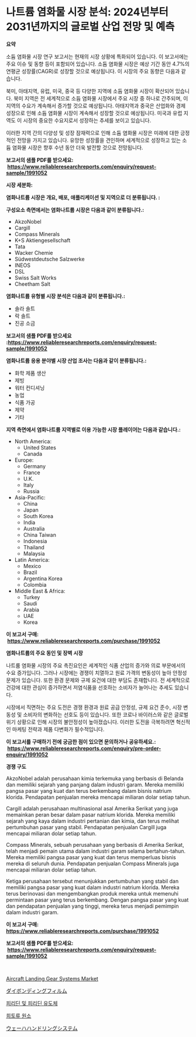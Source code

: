 <p><h1>나트륨 염화물 시장 분석: 2024년부터 2031년까지의 글로벌 산업 전망 및 예측</h1></p><p><strong>요약</strong></p>
<p><p>소듐 염화물 시장 연구 보고서는 현재의 시장 상황에 특화되어 있습니다. 이 보고서에는 주요 이슈 및 동향 등이 포함되어 있습니다. 소듐 염화물 시장은 예상 기간 동안 4.7%의 연평균 성장률(CAGR)로 성장할 것으로 예상됩니다. 이 시장의 주요 동향은 다음과 같습니다.</p><p>북미, 아태지역, 유럽, 미국, 중국 등 다양한 지역에 소듐 염화물 시장이 확산되어 있습니다. 북미 지역은 전 세계적으로 소듐 염화물 시장에서 주요 시장 중 하나로 간주되며, 이 지역의 수요가 계속해서 증가할 것으로 예상됩니다. 아태지역과 중국은 산업화와 경제 성장으로 인해 소듐 염화물 시장이 계속해서 성장할 것으로 예상됩니다. 미국과 유럽 지역도 이 시장의 중요한 수요지로서 성장하는 추세를 보이고 있습니다.</p><p>이러한 지역 간의 다양성 및 성장 잠재력으로 인해 소듐 염화물 시장은 미래에 대한 긍정적인 전망을 가지고 있습니다. 유망한 성장률을 견인하며 세계적으로 성장하고 있는 소듐 염화물 시장은 향후 수년 동안 더욱 발전할 것으로 전망됩니다.</p></p>
<p><strong>보고서의 샘플 PDF를 받으세요: &nbsp;<a href="https://www.reliableresearchreports.com/enquiry/request-sample/1991052">https://www.reliableresearchreports.com/enquiry/request-sample/1991052</a></strong></p>
<p><strong>시장 세분화:</strong></p>
<p><strong> 염화나트륨 시장은 개요, 배포, 애플리케이션 및 지역으로 더 분류됩니다. :</strong></p>
<p><strong>구성요소 측면에서는 염화나트륨 시장은 다음과 같이 분류됩니다.:</strong></p>
<p><ul><li>AkzoNobel</li><li>Cargill</li><li>Compass Minerals</li><li>K+S Aktiengesellschaft</li><li>Tata</li><li>Wacker Chemie</li><li>Südwestdeutsche Salzwerke</li><li>INEOS</li><li>DSL</li><li>Swiss Salt Works</li><li>Cheetham Salt</li></ul></p>
<p><strong> 염화나트륨 유형별 시장 분석은 다음과 같이 분류됩니다.:</strong></p>
<p><ul><li>솔라 솔트</li><li>락 솔트</li><li>진공 소금</li></ul></p>
<p><strong>보고서의 샘플 PDF를 받으세요 :<a href="https://www.reliableresearchreports.com/enquiry/request-sample/1991052">https://www.reliableresearchreports.com/enquiry/request-sample/1991052</a></strong></p>
<p><strong> 염화나트륨 응용 분야별 시장 산업 조사는 다음과 같이 분류됩니다.:</strong></p>
<p><ul><li>화학 제품 생산</li><li>제빙</li><li>워터 컨디셔닝</li><li>농업</li><li>식품 가공</li><li>제약</li><li>기타</li></ul></p>
<p><strong>지역 측면에서 염화나트륨 지역별로 이용 가능한 시장 플레이어는 다음과 같습니다.:</strong></p>
<p><ul>
    <li>
        North America:
        <ul>
            <li>United States</li>
            <li>Canada</li>
        </ul>
    </li>
    <li>
        Europe:
        <ul>
            <li>Germany</li>
            <li>France</li>
            <li>U.K.</li>
            <li>Italy</li>
            <li>Russia</li>
        </ul>
    </li>
    <li>
        Asia-Pacific:
        <ul>
            <li>China</li>
            <li>Japan</li>
            <li>South Korea</li>
            <li>India</li>
            <li>Australia</li>
            <li>China Taiwan</li>
            <li>Indonesia</li>
            <li>Thailand</li>
            <li>Malaysia</li>
        </ul>
    </li>
    <li>
        Latin America:
        <ul>
            <li>Mexico</li>
            <li>Brazil</li>
            <li>Argentina Korea</li>
            <li>Colombia</li>
        </ul>
    </li>
    <li>
        Middle East & Africa:
        <ul>
            <li>Turkey</li>
            <li>Saudi</li>
            <li>Arabia</li>
            <li>UAE</li>
            <li>Korea</li>
        </ul>
    </li>
    </ul></p>
<p><strong>이 보고서 구매: &nbsp;<a href="https://www.reliableresearchreports.com/purchase/1991052">https://www.reliableresearchreports.com/purchase/1991052</a></strong></p>
<p><strong>염화나트륨의 주요 동인 및 장벽 시장</strong></p>
<p><p>나트륨 염화물 시장의 주요 촉진요인은 세계적인 식품 산업의 증가와 의료 부문에서의 수요 증가입니다. 그러나 시장에는 경쟁이 치열하고 원료 가격의 변동성이 높아 안정성 문제가 있습니다. 또한 환경 문제와 규제 요건에 대한 부담도 존재합니다. 전 세계적으로 건강에 대한 관심이 증가하면서 저염식품을 선호하는 소비자가 늘어나는 추세도 있습니다.</p><p>시장에서 직면하는 주요 도전은 경쟁 환경과 원료 공급 안정성, 규제 요건 준수, 시장 변동성 및 소비자의 변화하는 선호도 등이 있습니다. 또한 코로나 바이러스와 같은 글로벌 위기 상황으로 인해 시장의 불안정성이 높아졌습니다. 이러한 도전을 극복하려면 혁신적인 마케팅 전략과 제품 다변화가 필수적입니다.</p></p>
<p><strong>이 보고서를 구매하기 전에 궁금한 점이 있으면 문의하거나 공유하세요.: &nbsp;<a href="https://www.reliableresearchreports.com/enquiry/pre-order-enquiry/1991052">https://www.reliableresearchreports.com/enquiry/pre-order-enquiry/1991052</a></strong></p>
<p><strong>경쟁 구도</strong></p>
<p><p>AkzoNobel adalah perusahaan kimia terkemuka yang berbasis di Belanda dan memiliki sejarah yang panjang dalam industri garam. Mereka memiliki pangsa pasar yang kuat dan terus berkembang dalam bisnis natrium klorida. Pendapatan penjualan mereka mencapai miliaran dolar setiap tahun.</p><p>Cargill adalah perusahaan multinasional asal Amerika Serikat yang juga memainkan peran besar dalam pasar natrium klorida. Mereka memiliki sejarah yang kaya dalam industri pertanian dan kimia, dan terus melihat pertumbuhan pasar yang stabil. Pendapatan penjualan Cargill juga mencapai miliaran dolar setiap tahun.</p><p>Compass Minerals, sebuah perusahaan yang berbasis di Amerika Serikat, telah menjadi pemain utama dalam industri garam selama bertahun-tahun. Mereka memiliki pangsa pasar yang kuat dan terus memperluas bisnis mereka di seluruh dunia. Pendapatan penjualan Compass Minerals juga mencapai miliaran dolar setiap tahun.</p><p>Ketiga perusahaan tersebut menunjukkan pertumbuhan yang stabil dan memiliki pangsa pasar yang kuat dalam industri natrium klorida. Mereka terus berinovasi dan mengembangkan produk mereka untuk memenuhi permintaan pasar yang terus berkembang. Dengan pangsa pasar yang kuat dan pendapatan penjualan yang tinggi, mereka terus menjadi pemimpin dalam industri garam.</p></p>
<p><strong>이 보고서 구매: &nbsp; <a href="https://www.reliableresearchreports.com/purchase/1991052">https://www.reliableresearchreports.com/purchase/1991052</a></strong></p>
<p><strong>보고서의 샘플 PDF를 받으세요: &nbsp;<a href="https://www.reliableresearchreports.com/enquiry/request-sample/1991052">https://www.reliableresearchreports.com/enquiry/request-sample/1991052</a></strong><strong></strong></p>
<p>&nbsp;</p>
<p><p><a href="https://issuu.com/reportprime-2/docs/aircraft-landing-gear-systems-market-size-2030.ppt">Aircraft Landing Gear Systems Market</a></p><p><a href="https://github.com/bevdtkn4419963/Market-Research-Report-List-1/blob/main/46959099276.md">ダイボンディングフィルム</a></p><p><a href="https://github.com/vsoq0zknh59/Market-Research-Report-List-1/blob/main/31566558448.md">피리딘 및 피리딘 유도체</a></p><p><a href="https://github.com/Tristiarton768456/Market-Research-Report-List-1/blob/main/29328128449.md">희토류 원소</a></p><p><a href="https://github.com/MosesSpinka1914/Market-Research-Report-List-1/blob/main/93798759277.md">ウェーハハンドリングシステム</a></p></p>